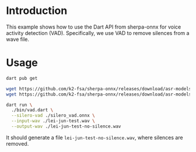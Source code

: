 # Introduction

This example shows how to use the Dart API from sherpa-onnx for voice activity detection (VAD).
Specifically, we use VAD to remove silences from a wave file.

# Usage

```bash
dart pub get

wget https://github.com/k2-fsa/sherpa-onnx/releases/download/asr-models/silero_vad.onnx
wget https://github.com/k2-fsa/sherpa-onnx/releases/download/asr-models/lei-jun-test.wav

dart run \
  ./bin/vad.dart \
  --silero-vad ./silero_vad.onnx \
  --input-wav ./lei-jun-test.wav \
  --output-wav ./lei-jun-test-no-silence.wav
```

It should generate a file `lei-jun-test-no-silence.wav`, where silences are removed.
